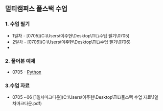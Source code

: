 ## 멀티캠퍼스 풀스택 수업

### 1. 수업 필기

- 1일차 - [0705](C:\Users\이주현\Desktop\TIL\수업 필기\0705)
- 2일차 - [0706](C:\Users\이주현\Desktop\TIL\수업 필기\0706)
- 

### 2. 풀어본 예제

- 0705 - [Python](C:\Users\이주현\Desktop\TIL\예제\Python)



### 3.수업 자료

- 0705 ~06 [1일차마크다운](C:\Users\이주현\Desktop\TIL\풀스택 수업 자료\1일차마크다운.pdf)







